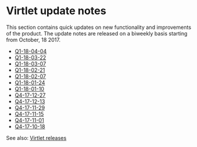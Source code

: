 # Virtlet update notes

This section contains quick updates on new functionality and improvements
of the product. The update notes are released on a biweekly basis starting
from October, 18 2017.

* [Q1-18-04-04](update-notes/Q1-18-04-04.md)
* [Q1-18-03-22](update-notes/Q1-18-03-21.md)
* [Q1-18-03-07](update-notes/Q1-18-03-07.md)
* [Q1-18-02-21](update-notes/Q1-18-02-21.md)
* [Q1-18-02-07](update-notes/Q1-18-02-07.md)
* [Q1-18-01-24](update-notes/Q1-18-01-24.md)
* [Q1-18-01-10](update-notes/Q1-18-01-10.md)
* [Q4-17-12-27](update-notes/Q4-17-12-27.md)
* [Q4-17-12-13](update-notes/Q4-17-12-13.md)
* [Q4-17-11-29](update-notes/Q4-17-11-29.md)
* [Q4-17-11-15](update-notes/Q4-17-11-15.md)
* [Q4-17-11-01](update-notes/Q4-17-11-01.md)
* [Q4-17-10-18](update-notes/Q4-17-10-18.md)

See also: [Virtlet releases](https://github.com/Mirantis/virtlet/releases)

